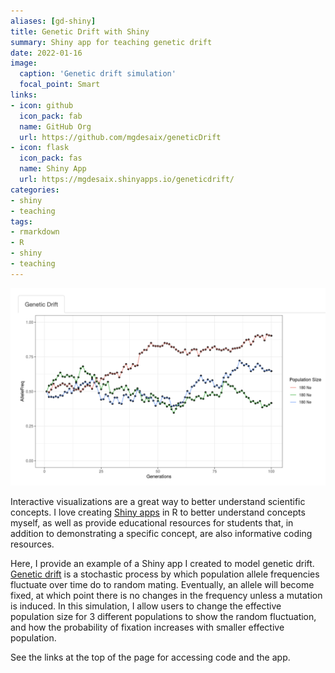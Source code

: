 ```yaml
---
aliases: [gd-shiny]
title: Genetic Drift with Shiny
summary: Shiny app for teaching genetic drift
date: 2022-01-16
image:
  caption: 'Genetic drift simulation'
  focal_point: Smart
links:
- icon: github
  icon_pack: fab
  name: GitHub Org
  url: https://github.com/mgdesaix/geneticDrift
- icon: flask
  icon_pack: fas
  name: Shiny App
  url: https://mgdesaix.shinyapps.io/geneticdrift/
categories:
- shiny
- teaching
tags:
- rmarkdown
- R
- shiny
- teaching
---
```


![Genetic drift](featured.jpg)

Interactive visualizations are a great way to better understand scientific concepts. I love creating [Shiny apps](https://shiny.rstudio.com/) in R to better understand concepts myself, as well as provide educational resources for students that, in addition to demonstrating a specific concept, are also informative coding resources.

Here, I provide an example of a Shiny app I created to model genetic drift. [Genetic drift](https://en.wikipedia.org/wiki/Genetic_drift) is a stochastic process by which population allele frequencies fluctuate over time do to random mating. Eventually, an allele will become fixed, at which point there is no changes in the frequency unless a mutation is induced. In this simulation, I allow users to change the effective population size for 3 different populations to show the random fluctuation, and how the probability of fixation increases with smaller effective population.

See the links at the top of the page for accessing code and the app.
